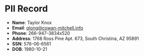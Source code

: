 # PII Record
- **Name**: Taylor Knox
- **Email**: qlong@cowan-mitchell.info
- **Phone**: 266-947-3834x520
- **Address**: 1768 Ross Pine Apt. 673, South Christina, AZ 95891
- **SSN**: 576-06-6561
- **DOB**: 1980-10-21

